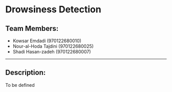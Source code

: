 # Drowsiness Detection

## Team Members:
- Kowsar Emdadi (970122680010)
- Nour-al-Hoda Tajdini (970122680025)
- Shadi Hasan-zadeh (970122680007)
------------

## Description:
To be defined
